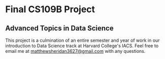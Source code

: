 # Final CS109B Project
## Advanced Topics in Data Science
This project is a culmination of an entire semester and year of work in our introduction to Data Science track at Harvard College's IACS. Feel free to email me at matthewsheridan3627@gmail.com with any questions. 
